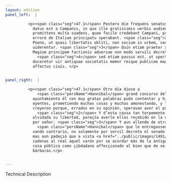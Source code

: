 ```yaml
---
layout: edition
panel_left:  |

          <p><span class="seg">47.1</span> Postero die frequens senatus Hannibali
            datus est a Campanis, in quo ille gratissimis uerbis audientium impleuit aures, multa
            promittens multa suadens, quae facile credebant Campani, proptereaque sibi opinionis
            errore de Italiae principatu sperabant. <span class="seg">2</span> Quare ita turpiter se submiserunt
            Poeno, ut quasi libertatis obliti, non socium in urbem, sed dominum accepisse
            uiderentur. <span class="seg">3</span> Quin etiam praeter alia petenti Hannibali sibi tradi Decium
            Magium principem factionis aduersae non modo seruili decreto est senatus assensus,
              <span class="seg">4</span> sed etiam passus est, ut spectante populo catenis uinctus in castra
            duceretur uir antiquae societatis memor reique publicae magis quam barbaris gentibus
            affectus ciuis. </p>
        

panel_right:  |

          <p><span class="seg">47.1</span> Otro día diose a
              <span class="persName">Hanníbal</span> grand concurso del senado capuano, y en aquel
            ayuntamiento él con muy gratas palabras pudo contentar y hinchir las orejas de los
            oyentes, prometiendo muchas cosas y muchas amonestando, y los capuanos prestamente las
            creyeron porque, errados en su opinión, speravan aver el principado de Ytalia.
              <span class="seg">2</span> Y d’esta causa tan torpemente se sometieron al carthaginés que, quasi
            olvidada su libertad, pareçía averle ellos reçebido en la çibdad no por compañero, sino
            por señor. <span class="seg">3</span> Y aun allende de otras cosas, demandando
              <span class="persName">Hanníbal</span> que le entregassen a Decio Magio, principal del otro
            vando contrario, no solamente por servil decreto el senado lo consentió, <span class="seg">4</span>
            mas aun padeçió que a vista <a href="../public/images/1491/174r.png" target="new"><img src="../public/images/1491/1491.jpg"/></a>[174r,a] del pueblo llevassen atado en
            cadenas al real aquel varón por se acordar más de la antigua compañía y del dever de la
            cosa pública como çibdadano affecçionado al bien que de se contentar de las gentes
            bárbaras.</p>
        

---
```


Technical Description 